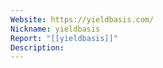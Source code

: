 ```yaml
---
Website: https://yieldbasis.com/
Nickname: yieldbasis
Report: "[[yieldbasis]]"
Description:
---
```

